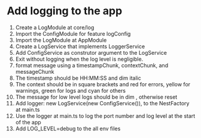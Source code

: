 # Add logging to the app

1. Create a LogModule at core/log
2. Import the ConfigModule for feature logConfig
3. Import the LogModule at AppModule
4. Create a LogService that implements LoggerService
5. Add ConfigService as construtor argument to the LogService
6. Exit without logging when the log level is negligible.
7. format message using a timestampChunk, contextChunk, and messageChunk
8. The timestamp should be HH:MM:SS and dim italic
9. The context should be in square brackets and red for errors, yellow for warnings, green for logs and cyan for others
10. The message for low level logs should be in dim , otherwise reset
11. Add logger: new LogService(new ConfigService()), to the NestFactory at main.ts
12. Use the logger at main.ts to log the port number and log level at the start of the app
13. Add LOG_LEVEL=debug to the all env files
